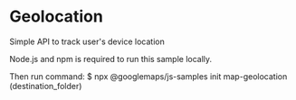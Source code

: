 # Geolocation
Simple API to track user's device location

Node.js and npm is required to run this sample locally.

Then run command:
$ npx @googlemaps/js-samples init map-geolocation (destination_folder)

